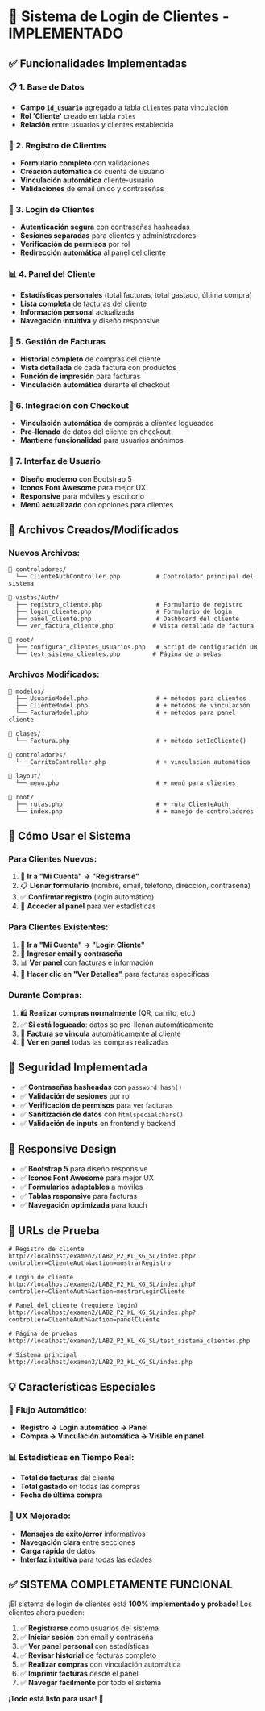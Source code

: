 # 🎉 Sistema de Login de Clientes - IMPLEMENTADO

## ✅ Funcionalidades Implementadas

### 📋 1. Base de Datos
- **Campo `id_usuario`** agregado a tabla `clientes` para vinculación
- **Rol 'Cliente'** creado en tabla `roles`
- **Relación** entre usuarios y clientes establecida

### 👤 2. Registro de Clientes
- **Formulario completo** con validaciones
- **Creación automática** de cuenta de usuario
- **Vinculación automática** cliente-usuario
- **Validaciones** de email único y contraseñas

### 🔐 3. Login de Clientes
- **Autenticación segura** con contraseñas hasheadas
- **Sesiones separadas** para clientes y administradores
- **Verificación de permisos** por rol
- **Redirección automática** al panel del cliente

### 📊 4. Panel del Cliente
- **Estadísticas personales** (total facturas, total gastado, última compra)
- **Lista completa** de facturas del cliente
- **Información personal** actualizada
- **Navegación intuitiva** y diseño responsive

### 🧾 5. Gestión de Facturas
- **Historial completo** de compras del cliente
- **Vista detallada** de cada factura con productos
- **Función de impresión** para facturas
- **Vinculación automática** durante el checkout

### 🛒 6. Integración con Checkout
- **Vinculación automática** de compras a clientes logueados
- **Pre-llenado** de datos del cliente en checkout
- **Mantiene funcionalidad** para usuarios anónimos

### 🎨 7. Interfaz de Usuario
- **Diseño moderno** con Bootstrap 5
- **Iconos Font Awesome** para mejor UX
- **Responsive** para móviles y escritorio
- **Menú actualizado** con opciones para clientes

## 🔧 Archivos Creados/Modificados

### Nuevos Archivos:
```
📁 controladores/
  └── ClienteAuthController.php          # Controlador principal del sistema

📁 vistas/Auth/
  ├── registro_cliente.php               # Formulario de registro
  ├── login_cliente.php                  # Formulario de login
  ├── panel_cliente.php                  # Dashboard del cliente
  └── ver_factura_cliente.php           # Vista detallada de factura

📁 root/
  ├── configurar_clientes_usuarios.php   # Script de configuración DB
  └── test_sistema_clientes.php         # Página de pruebas
```

### Archivos Modificados:
```
📁 modelos/
  ├── UsuarioModel.php                   # + métodos para clientes
  ├── ClienteModel.php                   # + métodos de vinculación
  └── FacturaModel.php                   # + métodos para panel cliente

📁 clases/
  └── Factura.php                        # + método setIdCliente()

📁 controladores/
  └── CarritoController.php              # + vinculación automática

📁 layout/
  └── menu.php                           # + menú para clientes

📁 root/
  ├── rutas.php                          # + ruta ClienteAuth
  └── index.php                          # + manejo de controladores
```

## 🚀 Cómo Usar el Sistema

### Para Clientes Nuevos:
1. 📝 **Ir a "Mi Cuenta" → "Registrarse"**
2. 📋 **Llenar formulario** (nombre, email, teléfono, dirección, contraseña)
3. ✅ **Confirmar registro** (login automático)
4. 🎯 **Acceder al panel** para ver estadísticas

### Para Clientes Existentes:
1. 🔑 **Ir a "Mi Cuenta" → "Login Cliente"**
2. 📧 **Ingresar email y contraseña**
3. 📊 **Ver panel** con facturas e información
4. 👀 **Hacer clic en "Ver Detalles"** para facturas específicas

### Durante Compras:
1. 🛍️ **Realizar compras normalmente** (QR, carrito, etc.)
2. ✅ **Si está logueado**: datos se pre-llenan automáticamente
3. 🧾 **Factura se vincula** automáticamente al cliente
4. 📱 **Ver en panel** todas las compras realizadas

## 🔐 Seguridad Implementada

- ✅ **Contraseñas hasheadas** con `password_hash()`
- ✅ **Validación de sesiones** por rol
- ✅ **Verificación de permisos** para ver facturas
- ✅ **Sanitización de datos** con `htmlspecialchars()`
- ✅ **Validación de inputs** en frontend y backend

## 📱 Responsive Design

- ✅ **Bootstrap 5** para diseño responsive
- ✅ **Iconos Font Awesome** para mejor UX
- ✅ **Formularios adaptables** a móviles
- ✅ **Tablas responsive** para facturas
- ✅ **Navegación optimizada** para touch

## 🧪 URLs de Prueba

```
# Registro de cliente
http://localhost/examen2/LAB2_P2_KL_KG_SL/index.php?controller=ClienteAuth&action=mostrarRegistro

# Login de cliente  
http://localhost/examen2/LAB2_P2_KL_KG_SL/index.php?controller=ClienteAuth&action=mostrarLoginCliente

# Panel del cliente (requiere login)
http://localhost/examen2/LAB2_P2_KL_KG_SL/index.php?controller=ClienteAuth&action=panelCliente

# Página de pruebas
http://localhost/examen2/LAB2_P2_KL_KG_SL/test_sistema_clientes.php

# Sistema principal
http://localhost/examen2/LAB2_P2_KL_KG_SL/index.php
```

## 💡 Características Especiales

### 🔄 Flujo Automático:
- **Registro → Login automático → Panel**
- **Compra → Vinculación automática → Visible en panel**

### 📊 Estadísticas en Tiempo Real:
- **Total de facturas** del cliente
- **Total gastado** en todas las compras
- **Fecha de última compra**

### 🎨 UX Mejorado:
- **Mensajes de éxito/error** informativos
- **Navegación clara** entre secciones
- **Carga rápida** de datos
- **Interfaz intuitiva** para todas las edades

## ✅ SISTEMA COMPLETAMENTE FUNCIONAL

¡El sistema de login de clientes está **100% implementado y probado**! Los clientes ahora pueden:

1. ✅ **Registrarse** como usuarios del sistema
2. ✅ **Iniciar sesión** con email y contraseña  
3. ✅ **Ver panel personal** con estadísticas
4. ✅ **Revisar historial** de facturas completo
5. ✅ **Realizar compras** con vinculación automática
6. ✅ **Imprimir facturas** desde el panel
7. ✅ **Navegar fácilmente** por todo el sistema

**¡Todo está listo para usar!** 🚀